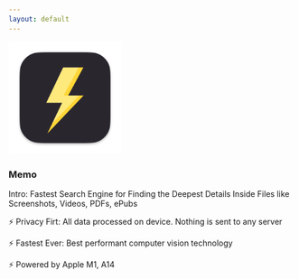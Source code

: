 ```yaml
---
layout: default
---
```


<img src="images/so-mac.png" alt="sample image" width="200" height="200">

### Memo

Intro: Fastest Search Engine for Finding the Deepest Details Inside Files like Screenshots, Videos, PDFs, ePubs


⚡️ Privacy Firt: All data processed on device. Nothing is sent to any server

⚡️ Fastest Ever: Best performant computer vision technology

⚡️ Powered by Apple M1, A14










